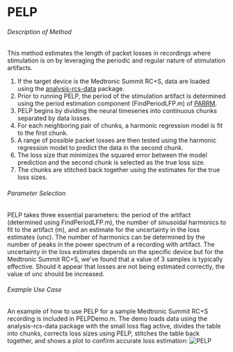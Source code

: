 # PELP

###### Description of Method
This method estimates the length of packet losses in recordings where stimulation is on by leveraging the periodic and regular nature of stimulation artifacts.

  1. If the target device is the Medtronic Summit RC+S, data are loaded using the [analysis-rcs-data](https://github.com/openmind-consortium/Analysis-rcs-data) package.
  2. Prior to running PELP, the period of the stimulation artifact is determined using the period estimation component (FindPeriodLFP.m) of [PARRM](https://github.com/neuromotion/PARRM).
  3. PELP begins by dividing the neural timeseries into continuous chunks separated by data losses.
  4. For each neighboring pair of chunks, a harmonic regression model is fit to the first chunk.
  5. A range of possible packet losses are then tested using the harmonic regression model to predict the data in the second chunk.
  6. The loss size that minimizes the squared error between the model prediction and the second chunk is selected as the true loss size.
  7. The chunks are stitched back together using the estimates for the true loss sizes.

###### Parameter Selection

PELP takes three essential parameters: the period of the artifact (determined using FindPeriodLFP.m), the number of sinusoidal harmonics to fit to the artifact (m), 
and an estimate for the uncertainty in the loss estimates (unc). The number of harmonics can be determined by the number of peaks in the power spectrum of a recording 
with artifact. The uncertainty in the loss estimates depends on the specific device but for the Medtronic Summit RC+S, we've found that a value of 3 samples is typically 
effective. Should it appear that losses are not being estimated correctly, the value of unc should be increased.

###### Example Use Case

An example of how to use PELP for a sample Medtronic Summit RC+S recording is included in PELPDemo.m. The demo loads data using the analysis-rcs-data package with the small
loss flag active, divides the table into chunks, corrects loss sizes using PELP, stitches the table back together, and shows a plot to confirm accurate loss estimation:
![PELP](https://user-images.githubusercontent.com/8806970/166154314-2a132ecd-a7b0-4699-b23c-fdde392dc3e5.jpg)
